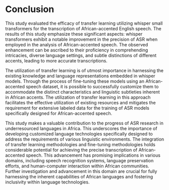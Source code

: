 # Conclusion

This study evaluated the efficacy of transfer learning utilizing whisper small transformers for the transcription of African-accented English speech. The results of this study emphasize these significant aspects: whisper transformers exhibit a notable improvement in the precision of ASR when employed in the analysis of African-accented speech. The observed enhancement can be ascribed to their proficiency in comprehending intricacies, diverse language settings, and subtle distinctions of different accents, leading to more accurate transcriptions.


The utilization of transfer learning is of utmost importance in harnessing the existing knowledge and language representations embedded in whisper models. Through the process of fine-tuning these models using an African-accented speech dataset, it is possible to successfully customize them to accommodate the distinct characteristics and linguistic subtleties inherent in African accents. The utilization of transfer learning in this approach facilitates the effective utilization of existing resources and mitigates the requirement for extensive labeled data for the training of ASR models specifically designed for African-accented speech.


This study makes a valuable contribution to the progress of ASR research in underresourced languages in Africa. This underscores the importance of developing customized language technologies specifically designed to address the requirements of various linguistic environments. The integration of transfer learning methodologies and fine-tuning methodologies holds considerable potential for achieving the precise transcription of African-accented speech. This advancement has promising implications in various domains, including speech recognition systems, language preservation efforts, and human-computer interaction within African communities. Further investigation and advancement in this domain are crucial for fully harnessing the inherent capabilities of African languages and fostering inclusivity within language technologies.

